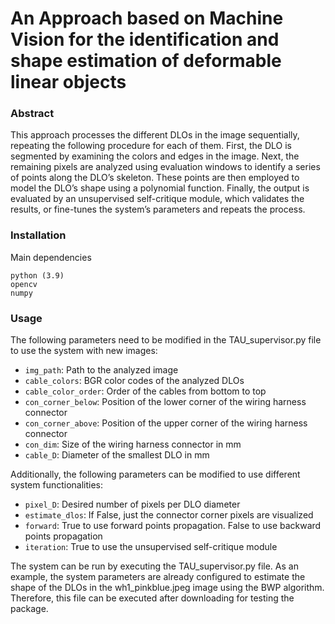 # An Approach based on Machine Vision for the identification and shape estimation of deformable linear objects


### Abstract

This approach processes the different DLOs in the image sequentially, repeating the following procedure for each of them. First, the DLO is segmented by examining the colors and edges  in the image. Next, the remaining pixels are analyzed using evaluation windows to identify a series of points along the DLO’s skeleton. These points are  then employed to model the DLO’s shape using a polynomial function. Finally, the output is evaluated by an unsupervised self-critique module, which  validates the results, or fine-tunes the system’s parameters and repeats the process.

### Installation

Main dependencies
```
python (3.9)
opencv 
numpy
```

### Usage

The following parameters need to be modified in the TAU_supervisor.py file to use the system with new images:

* `img_path`: Path to the analyzed image
* `cable_colors`: BGR color codes of the analyzed DLOs
* `cable_color_order`: Order of the cables from bottom to top
* `con_corner_below`: Position of the lower corner of the wiring harness connector
* `con_corner_above`: Position of the upper corner of the wiring harness connector
* `con_dim`: Size of the wiring harness connector in mm
* `cable_D`: Diameter of the smallest DLO in mm

Additionally, the following parameters can be modified to use different system functionalities:
* `pixel_D`: Desired number of pixels per DLO diameter
* `estimate_dlos`: If False, just the connector corner pixels are visualized
* `forward`: True to use forward points propagation. False to use backward points propagation
* `iteration`: True to use the unsupervised self-critique module

The system can be run by executing the TAU_supervisor.py file. As an example, the system parameters are already configured to estimate the shape of the DLOs in the wh1_pinkblue.jpeg image using the BWP algorithm. Therefore, this file can be executed after downloading for testing the package.
